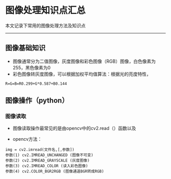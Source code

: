 # 图像处理知识点汇总
本文记录下常用的图像处理方法及知识点
***
## 图像基础知识
- 图像通常分为二值图像，灰度图像和彩色图像（RGB）图像，白色像素为255，黑色像素为0
- 彩色图像转灰度图像，可以根据加权平均值算法：根据光的亮度特性，
```language
R=G=B=R0.299+G*0.587+B0.144
```

## 图像操作（python）
### 图像读取
- 图像读取操作最常见的是由opencv中的cv2.read（）函数以及

- opencv方法：
```language
img = cv2.imread(文件名,[,参数])
参数(1) cv2.IMREAD_UNCHANGED (图像不可变)
参数(2) cv2.IMREAD_GRAYSCALE (灰度图像)
参数(3) cv2.IMREAD_COLOR (读入彩色图像)
参数(4) cv2.COLOR_BGR2RGB (图像通道BGR转成RGB)
```



